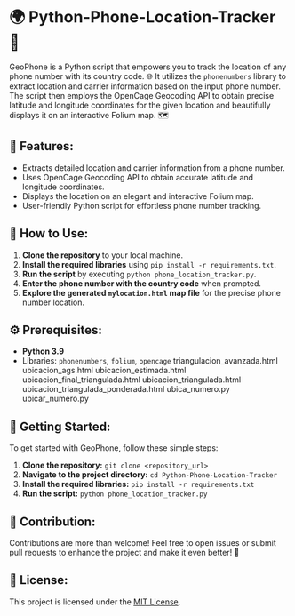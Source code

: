 # 🌍 Python-Phone-Location-Tracker 📱

GeoPhone is a Python script that empowers you to track the location of any phone number with its country code. 🌐 It utilizes the `phonenumbers` library to extract location and carrier information based on the input phone number. The script then employs the OpenCage Geocoding API to obtain precise latitude and longitude coordinates for the given location and beautifully displays it on an interactive Folium map. 🗺️

## 🚀 Features:

- Extracts detailed location and carrier information from a phone number.
- Uses OpenCage Geocoding API to obtain accurate latitude and longitude coordinates.
- Displays the location on an elegant and interactive Folium map.
- User-friendly Python script for effortless phone number tracking.

## 📝 How to Use:

1. **Clone the repository** to your local machine.
2. **Install the required libraries** using `pip install -r requirements.txt`.
3. **Run the script** by executing `python phone_location_tracker.py`.
4. **Enter the phone number with the country code** when prompted.
5. **Explore the generated `mylocation.html` map file** for the precise phone number location.

## ⚙️ Prerequisites:

- **Python 3.9**
- Libraries: `phonenumbers`, `folium`, `opencage`
triangulacion_avanzada.html
 ubicacion_ags.html
 ubicacion_estimada.html
 ubicacion_final_triangulada.html
 ubicacion_triangulada.html
 ubicacion_triangulada_ponderada.html
 ubica_numero.py
 ubicar_numero.py

## 🚀 Getting Started:

To get started with GeoPhone, follow these simple steps:

1. **Clone the repository:** `git clone <repository_url>`
2. **Navigate to the project directory:** `cd Python-Phone-Location-Tracker`
3. **Install the required libraries:** `pip install -r requirements.txt`
4. **Run the script:** `python phone_location_tracker.py`

## 🤝 Contribution:

Contributions are more than welcome! Feel free to open issues or submit pull requests to enhance the project and make it even better! 🌟

## 📄 License:

This project is licensed under the [MIT License](LICENSE).

